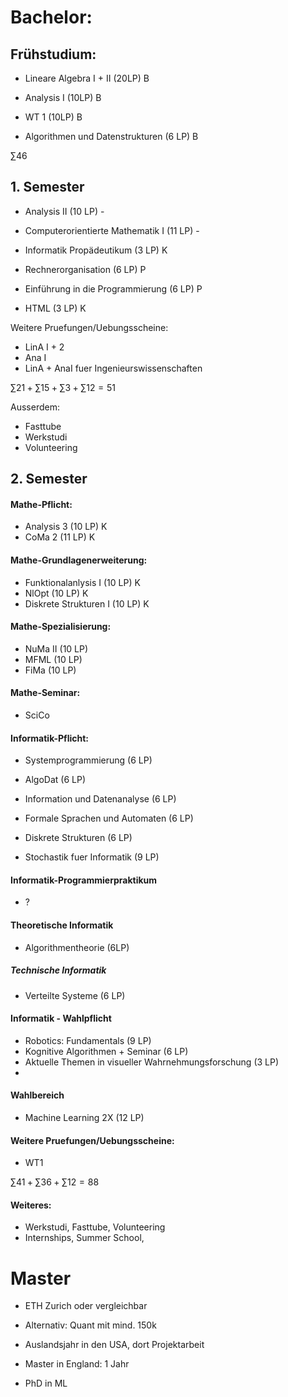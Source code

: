 # Bachelor:
## Frühstudium:
- Lineare Algebra I + II (20LP) B
- Analysis I (10LP) B
- WT 1 (10LP) B

- Algorithmen und Datenstrukturen (6 LP) B

$\sum 46$
## 1. Semester
- Analysis II (10 LP) -
- Computerorientierte Mathematik I (11 LP)  -

- Informatik Propädeutikum (3 LP) K
- Rechnerorganisation (6 LP) P
- Einführung in die Programmierung (6 LP) P

- HTML (3 LP) K

Weitere Pruefungen/Uebungsscheine:
- LinA I + 2 
- Ana I
- LinA + AnaI fuer Ingenieurswissenschaften

$\sum 21 + \sum 15 + \sum 3 + \sum 12 = 51$

Ausserdem:
- Fasttube
- Werkstudi
- Volunteering
## 2. Semester
#### Mathe-Pflicht:
- Analysis 3 (10 LP) K
- CoMa 2 (11 LP) K
#### Mathe-Grundlagenerweiterung:
- Funktionalanlysis I (10 LP) K
- NlOpt (10 LP) K
- Diskrete Strukturen I (10 LP) K
#### Mathe-Spezialisierung:
- NuMa II (10 LP)
- MFML (10 LP)
- FiMa (10 LP)

#### Mathe-Seminar:
- SciCo

#### Informatik-Pflicht:
- Systemprogrammierung (6 LP)
- AlgoDat (6 LP)
- Information und Datenanalyse (6 LP)
- Formale Sprachen und Automaten (6 LP)
- Diskrete Strukturen (6 LP)

- Stochastik fuer Informatik (9 LP)
#### Informatik-Programmierpraktikum
- ?
#### Theoretische Informatik
- Algorithmentheorie (6LP)
##### Technische Informatik
- Verteilte Systeme (6 LP)
#### Informatik - Wahlpflicht
-  Robotics: Fundamentals (9 LP)
-  Kognitive Algorithmen + Seminar (6 LP)
-  Aktuelle Themen in visueller Wahrnehmungsforschung (3 LP)
-  

#### Wahlbereich
- Machine Learning 2X (12 LP)

#### Weitere Pruefungen/Uebungsscheine:
- WT1

$\sum 41 + \sum 36 + \sum 12 = 88$

#### Weiteres:
- Werkstudi, Fasttube, Volunteering
- Internships, Summer School,
# Master
- ETH Zurich oder vergleichbar
- Alternativ: Quant mit mind. 150k


- Auslandsjahr in den USA, dort Projektarbeit
- Master in England: 1 Jahr
- PhD in ML 